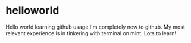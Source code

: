 # helloworld
Hello world learning github usage
I'm completely new to github. My most relevant experience is in tinkering with terminal on mint. Lots to learn!
